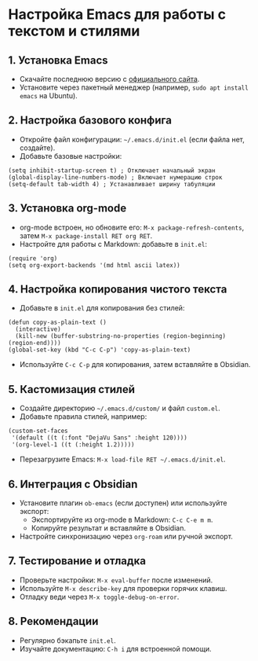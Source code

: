 # Настройка Emacs для работы с текстом и стилями

## 1. Установка Emacs
- Скачайте последнюю версию с [официального сайта](https://www.gnu.org/software/emacs/).
- Установите через пакетный менеджер (например, `sudo apt install emacs` на Ubuntu).

## 2. Настройка базового конфига
- Откройте файл конфигурации: `~/.emacs.d/init.el` (если файла нет, создайте).
- Добавьте базовые настройки:

```elisp
(setq inhibit-startup-screen t) ; Отключает начальный экран
(global-display-line-numbers-mode) ; Включает нумерацию строк
(setq-default tab-width 4) ; Устанавливает ширину табуляции
```

## 3. Установка org-mode
- org-mode встроен, но обновите его: `M-x package-refresh-contents`, затем `M-x package-install RET org RET`.
- Настройте для работы с Markdown: добавьте в `init.el`:

```elisp
(require 'org)
(setq org-export-backends '(md html ascii latex))
```

## 4. Настройка копирования чистого текста
- Добавьте в `init.el` для копирования без стилей:

```elisp
(defun copy-as-plain-text ()
  (interactive)
  (kill-new (buffer-substring-no-properties (region-beginning) (region-end))))
(global-set-key (kbd "C-c C-p") 'copy-as-plain-text)
```

- Используйте `C-c C-p` для копирования, затем вставляйте в Obsidian.

## 5. Кастомизация стилей
- Создайте директорию `~/.emacs.d/custom/` и файл `custom.el`.
- Добавьте правила стилей, например:

```elisp
(custom-set-faces
 '(default ((t (:font "DejaVu Sans" :height 120))))
 '(org-level-1 ((t (:height 1.2)))))
```

- Перезагрузите Emacs: `M-x load-file RET ~/.emacs.d/init.el`.

## 6. Интеграция с Obsidian
- Установите плагин `ob-emacs` (если доступен) или используйте экспорт:
  - Экспортируйте из org-mode в Markdown: `C-c C-e m m`.
  - Копируйте результат и вставляйте в Obsidian.
- Настройте синхронизацию через `org-roam` или ручной экспорт.

## 7. Тестирование и отладка
- Проверьте настройки: `M-x eval-buffer` после изменений.
- Используйте `M-x describe-key` для проверки горячих клавиш.
- Отладку веди через `M-x toggle-debug-on-error`.

## 8. Рекомендации
- Регулярно бэкапьте `init.el`.
- Изучайте документацию: `C-h i` для встроенной помощи.